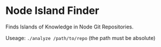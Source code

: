 # Node Island Finder

Finds Islands of Knowledge in Node Git Repositories.

Useage: `./analyze /path/to/repo` (the path must be absolute)
